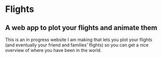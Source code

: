 # Flights
## A web app to plot your flights and animate them
This is an in progress website I am making that lets you plot your flights (and eventually your friend and families' flights) so you can get a nice overview of where you have been in the world.
